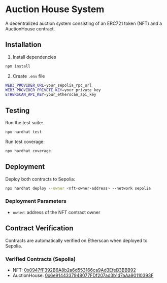 # Auction House System

A decentralized auction system consisting of an ERC721 token (NFT) and a AuctionHouse contract.

## Installation

1. Install dependencies

```bash
npm install
```

2. Create `.env` file

```bash
WEB3_PROVIDER_URL=your_sepolia_rpc_url
WEB3_PROVIDER_PRIVETE_KEY=your_private_key
ETHERSCAN_API_KEY=your_etherscan_api_key
```

## Testing

Run the test suite:

```bash
npx hardhat test
```

Run test coverage:

```bash
npx hardhat coverage
```

## Deployment

Deploy both contracts to Sepolia:

```bash
npx hardhat deploy --owner <nft-owner-address> --network sepolia
```

### Deployment Parameters

- `owner`: address of the NFT contract owner

## Contract Verification

Contracts are automatically verified on Etherscan when deployed to Sepolia.

### Verified Contracts (Sepolia)

- NFT: [0x0947fF392B6A8b2a6d553166ca9Ad3EfeB3BBB92](https://sepolia.etherscan.io/address/0x0947fF392B6A8b2a6d553166ca9Ad3EfeB3BBB92#code)
- AuctionHouse: [0x6e9144337948077FDf207ad3b1d7aAa90110393F](https://sepolia.etherscan.io/address/0x6e9144337948077FDf207ad3b1d7aAa90110393F#code)

